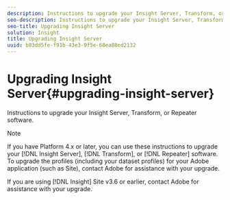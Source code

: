 ```yaml
---
description: Instructions to upgrade your Insight Server, Transform, or Repeater software.
seo-description: Instructions to upgrade your Insight Server, Transform, or Repeater software.
seo-title: Upgrading Insight Server
solution: Insight
title: Upgrading Insight Server
uuid: b83dd5fe-f91b-43e3-9f5e-68ea88ed2132
---
```


# Upgrading Insight Server{#upgrading-insight-server}

Instructions to upgrade your Insight Server, Transform, or Repeater software.

>[!NOTE]
>
>If you have Platform 4.x or later, you can use these instructions to upgrade your [!DNL Insight Server], [!DNL Transform], or [!DNL Repeater] software. To upgrade the profiles (including your dataset profiles) for your Adobe application (such as Site), contact Adobe for assistance with your upgrade.

If you are using [!DNL Insight] Site v3.6 or earlier, contact Adobe for assistance with your upgrade. 
